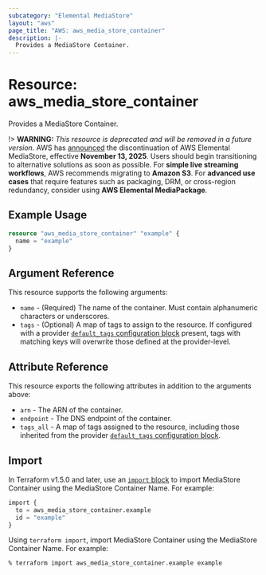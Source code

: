 ```yaml
---
subcategory: "Elemental MediaStore"
layout: "aws"
page_title: "AWS: aws_media_store_container"
description: |-
  Provides a MediaStore Container.
---
```


# Resource: aws_media_store_container

Provides a MediaStore Container.

!> **WARNING:** _This resource is deprecated and will be removed in a future version._ AWS has [announced](https://aws.amazon.com/blogs/media/support-for-aws-elemental-mediastore-ending-soon/) the discontinuation of AWS Elemental MediaStore, effective **November 13, 2025**. Users should begin transitioning to alternative solutions as soon as possible. For **simple live streaming workflows**, AWS recommends migrating to **Amazon S3**. For **advanced use cases** that require features such as packaging, DRM, or cross-region redundancy, consider using **AWS Elemental MediaPackage**.

## Example Usage

```terraform
resource "aws_media_store_container" "example" {
  name = "example"
}
```

## Argument Reference

This resource supports the following arguments:

* `name` - (Required) The name of the container. Must contain alphanumeric characters or underscores.
* `tags` - (Optional) A map of tags to assign to the resource. If configured with a provider [`default_tags` configuration block](https://registry.terraform.io/providers/hashicorp/aws/latest/docs#default_tags-configuration-block) present, tags with matching keys will overwrite those defined at the provider-level.

## Attribute Reference

This resource exports the following attributes in addition to the arguments above:

* `arn` - The ARN of the container.
* `endpoint` - The DNS endpoint of the container.
* `tags_all` - A map of tags assigned to the resource, including those inherited from the provider [`default_tags` configuration block](https://registry.terraform.io/providers/hashicorp/aws/latest/docs#default_tags-configuration-block).

## Import

In Terraform v1.5.0 and later, use an [`import` block](https://developer.hashicorp.com/terraform/language/import) to import MediaStore Container using the MediaStore Container Name. For example:

```terraform
import {
  to = aws_media_store_container.example
  id = "example"
}
```

Using `terraform import`, import MediaStore Container using the MediaStore Container Name. For example:

```console
% terraform import aws_media_store_container.example example
```
